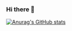 ### Hi there 👋

[![Anurag's GitHub stats](https://github-readme-stats.vercel.app/api?username=wayonEmes&hide=prs,issues,contribs&count_private=true&show_icons=true)](https://github.com/anuraghazra/github-readme-stats)
<!--
**wayonEmes/wayonEmes** is a ✨ _special_ ✨ repository because its `README.md` (this file) appears on your GitHub profile.

Here are some ideas to get you started:

- 🔭 I’m currently working on ...
- 🌱 I’m currently learning ...
- 👯 I’m looking to collaborate on ...
- 🤔 I’m looking for help with ...
- 💬 Ask me about ...
- 📫 How to reach me: ...
- 😄 Pronouns: ...
- ⚡ Fun fact: ...
-->
